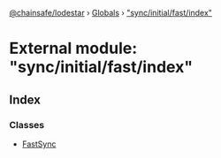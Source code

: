 [@chainsafe/lodestar](../README.md) › [Globals](../globals.md) › ["sync/initial/fast/index"](_sync_initial_fast_index_.md)

# External module: "sync/initial/fast/index"

## Index

### Classes

* [FastSync](../classes/_sync_initial_fast_index_.fastsync.md)

